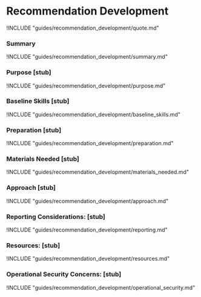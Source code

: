 # Recommendation Development

!INCLUDE "guides/recommendation_development/quote.md"

### Summary

!INCLUDE "guides/recommendation_development/summary.md"

### Purpose [stub]

!INCLUDE "guides/recommendation_development/purpose.md"

### Baseline Skills [stub]

!INCLUDE "guides/recommendation_development/baseline_skills.md"

### Preparation [stub]

!INCLUDE "guides/recommendation_development/preparation.md"

### Materials Needed [stub]

!INCLUDE "guides/recommendation_development/materials_needed.md"

### Approach [stub]

!INCLUDE "guides/recommendation_development/approach.md"

### Reporting Considerations: [stub]

!INCLUDE "guides/recommendation_development/reporting.md"

### Resources: [stub]

!INCLUDE "guides/recommendation_development/resources.md"

### Operational Security Concerns: [stub]

!INCLUDE "guides/recommendation_development/operational_security.md"

